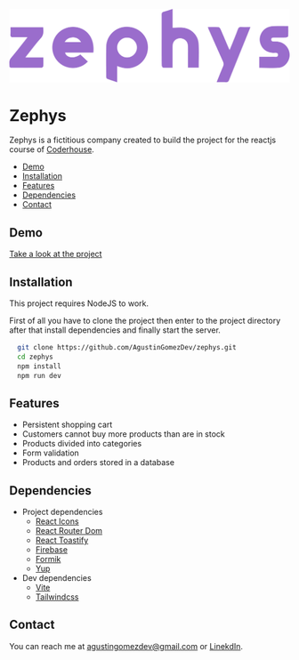 ![Logo](public/zephys_color.png)

# Zephys
Zephys is a fictitious company created to build the project for the reactjs course of [Coderhouse](https://www.coderhouse.com).

  - [Demo](#demo)
  - [Installation](#installation)
  - [Features](#features)
  - [Dependencies](#dependencies)
  - [Contact](#contact)

## <a name="demo"></a>Demo
<a target="__blank" href="https://zephys.vercel.app/">Take a look at the project</a>

## <a name="installation"></a>Installation
This project requires NodeJS to work.

First of all you have to clone the project then enter to the project directory after that install dependencies and finally start the server.
```bash
  git clone https://github.com/AgustinGomezDev/zephys.git
  cd zephys
  npm install
  npm run dev
```
## <a name="features"></a>Features
  - Persistent shopping cart
  - Customers cannot buy more products than are in stock
  - Products divided into categories
  - Form validation
  - Products and orders stored in a database

## <a name="dependencies"></a>Dependencies
- Project dependencies
  - <a target="__blank" href="https://react-icons.github.io/react-icons">React Icons</a>
  - <a target="__blank" href="https://reactrouter.com/en/main">React Router Dom</a>
  - <a target="__blank" href="https://fkhadra.github.io/react-toastify/introduction">React Toastify</a>
  - <a target="__blank" href="https://firebase.google.com">Firebase</a>
  - <a target="__blank" href="https://formik.org/">Formik</a>
  - <a target="__blank" href="https://github.com/jquense/yup">Yup</a>
- Dev dependencies
  - <a target="__blank" href="https://vitejs.dev/">Vite</a>
  - <a target="__blank" href="https://tailwindcss.com/">Tailwindcss</a>

## <a name="contact"></a>Contact
You can reach me at agustingomezdev@gmail.com or <a href="https://www.linkedin.com/in/agustingomezdev/">LinekdIn</a>.



